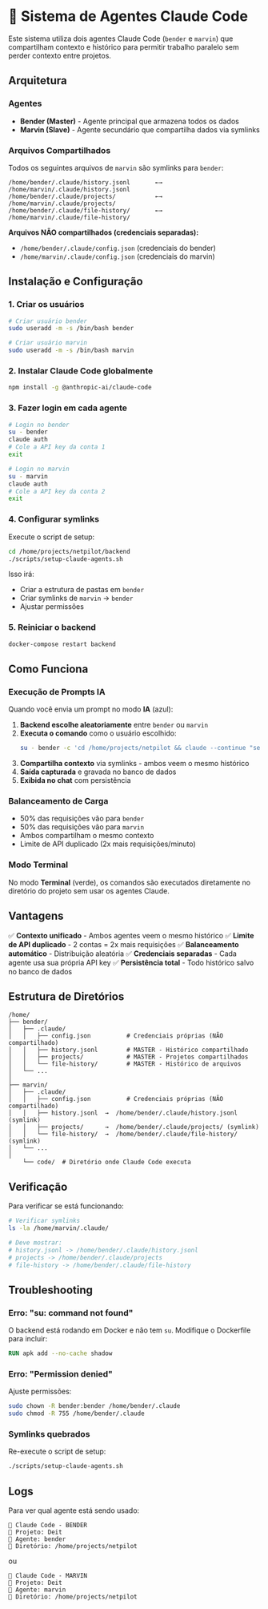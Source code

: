 # 🤖 Sistema de Agentes Claude Code

Este sistema utiliza dois agentes Claude Code (`bender` e `marvin`) que compartilham contexto e histórico para permitir trabalho paralelo sem perder contexto entre projetos.

## Arquitetura

### Agentes

- **Bender (Master)** - Agente principal que armazena todos os dados
- **Marvin (Slave)** - Agente secundário que compartilha dados via symlinks

### Arquivos Compartilhados

Todos os seguintes arquivos de `marvin` são symlinks para `bender`:

```
/home/bender/.claude/history.jsonl       ←→  /home/marvin/.claude/history.jsonl
/home/bender/.claude/projects/           ←→  /home/marvin/.claude/projects/
/home/bender/.claude/file-history/       ←→  /home/marvin/.claude/file-history/
```

**Arquivos NÃO compartilhados (credenciais separadas):**
- `/home/bender/.claude/config.json` (credenciais do bender)
- `/home/marvin/.claude/config.json` (credenciais do marvin)

## Instalação e Configuração

### 1. Criar os usuários

```bash
# Criar usuário bender
sudo useradd -m -s /bin/bash bender

# Criar usuário marvin
sudo useradd -m -s /bin/bash marvin
```

### 2. Instalar Claude Code globalmente

```bash
npm install -g @anthropic-ai/claude-code
```

### 3. Fazer login em cada agente

```bash
# Login no bender
su - bender
claude auth
# Cole a API key da conta 1
exit

# Login no marvin
su - marvin
claude auth
# Cole a API key da conta 2
exit
```

### 4. Configurar symlinks

Execute o script de setup:

```bash
cd /home/projects/netpilot/backend
./scripts/setup-claude-agents.sh
```

Isso irá:
- Criar a estrutura de pastas em `bender`
- Criar symlinks de `marvin` → `bender`
- Ajustar permissões

### 5. Reiniciar o backend

```bash
docker-compose restart backend
```

## Como Funciona

### Execução de Prompts IA

Quando você envia um prompt no modo **IA** (azul):

1. **Backend escolhe aleatoriamente** entre `bender` ou `marvin`
2. **Executa o comando** como o usuário escolhido:
   ```bash
   su - bender -c 'cd /home/projects/netpilot && claude --continue "seu prompt aqui"'
   ```
3. **Compartilha contexto** via symlinks - ambos veem o mesmo histórico
4. **Saída capturada** e gravada no banco de dados
5. **Exibida no chat** com persistência

### Balanceamento de Carga

- 50% das requisições vão para `bender`
- 50% das requisições vão para `marvin`
- Ambos compartilham o mesmo contexto
- Limite de API duplicado (2x mais requisições/minuto)

### Modo Terminal

No modo **Terminal** (verde), os comandos são executados diretamente no diretório do projeto sem usar os agentes Claude.

## Vantagens

✅ **Contexto unificado** - Ambos agentes veem o mesmo histórico
✅ **Limite de API duplicado** - 2 contas = 2x mais requisições
✅ **Balanceamento automático** - Distribuição aleatória
✅ **Credenciais separadas** - Cada agente usa sua própria API key
✅ **Persistência total** - Todo histórico salvo no banco de dados

## Estrutura de Diretórios

```
/home/
├── bender/
│   ├── .claude/
│   │   ├── config.json          # Credenciais próprias (NÃO compartilhado)
│   │   ├── history.jsonl        # MASTER - Histórico compartilhado
│   │   ├── projects/            # MASTER - Projetos compartilhados
│   │   └── file-history/        # MASTER - Histórico de arquivos
│   └── ...
│
├── marvin/
│   ├── .claude/
│   │   ├── config.json          # Credenciais próprias (NÃO compartilhado)
│   │   ├── history.jsonl  →  /home/bender/.claude/history.jsonl (symlink)
│   │   ├── projects/      →  /home/bender/.claude/projects/ (symlink)
│   │   └── file-history/  →  /home/bender/.claude/file-history/ (symlink)
│   └── ...
│
    └── code/  # Diretório onde Claude Code executa
```

## Verificação

Para verificar se está funcionando:

```bash
# Verificar symlinks
ls -la /home/marvin/.claude/

# Deve mostrar:
# history.jsonl -> /home/bender/.claude/history.jsonl
# projects -> /home/bender/.claude/projects
# file-history -> /home/bender/.claude/file-history
```

## Troubleshooting

### Erro: "su: command not found"

O backend está rodando em Docker e não tem `su`. Modifique o Dockerfile para incluir:

```dockerfile
RUN apk add --no-cache shadow
```

### Erro: "Permission denied"

Ajuste permissões:

```bash
sudo chown -R bender:bender /home/bender/.claude
sudo chmod -R 755 /home/bender/.claude
```

### Symlinks quebrados

Re-execute o script de setup:

```bash
./scripts/setup-claude-agents.sh
```

## Logs

Para ver qual agente está sendo usado:

```
🤖 Claude Code - BENDER
📁 Projeto: Deit
👤 Agente: bender
📂 Diretório: /home/projects/netpilot
```

ou

```
🤖 Claude Code - MARVIN
📁 Projeto: Deit
👤 Agente: marvin
📂 Diretório: /home/projects/netpilot
```
